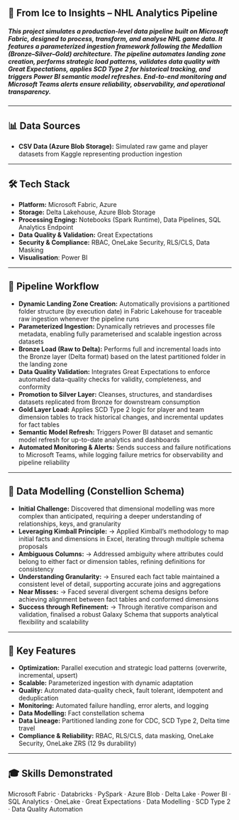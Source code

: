 ## 🧊 From Ice to Insights – NHL Analytics Pipeline

##### This project simulates a production-level data pipeline built on Microsoft Fabric, designed to process, transform, and analyse NHL game data. It features a parameterized ingestion framework following the Medallion (Bronze–Silver–Gold) architecture. The pipeline automates landing zone creation, performs strategic load patterns, validates data quality with Great Expectations, applies SCD Type 2 for historical tracking, and triggers Power BI semantic model refreshes. End-to-end monitoring and Microsoft Teams alerts ensure reliability, observability, and operational transparency.

---

## 📊 Data Sources
- **CSV Data (Azure Blob Storage):** Simulated raw game and player datasets from Kaggle representing production ingestion

---

## 🛠 Tech Stack
- **Platform:** Microsoft Fabric, Azure
- **Storage:** Delta Lakehouse, Azure Blob Storage
- **Processing Enging:** Notebooks (Spark Runtime), Data Pipelines, SQL Analytics Endpoint
- **Data Quality & Validation:** Great Expectations  
- **Security & Compliance:** RBAC, OneLake Security, RLS/CLS, Data Masking
- **Visualisation**: Power BI

---

## 🔄 Pipeline Workflow
- **Dynamic Landing Zone Creation:** Automatically provisions a partitioned folder structure (by execution date) in Fabric Lakehouse for traceable raw ingestion whenever the pipeline runs
- **Parameterized Ingestion:** Dynamically retrieves and processes file metadata, enabling fully parameterised and scalable ingestion across datasets
- **Bronze Load (Raw to Delta):** Performs full and incremental loads into the Bronze layer (Delta format) based on the latest partitioned folder in the landing zone
- **Data Quality Validation:** Integrates Great Expectations to enforce automated data-quality checks for validity, completeness, and conformity
- **Promotion to Silver Layer:** Cleanses, structures, and standardises datasets replicated from Bronze for downstream consumption
- **Gold Layer Load:** Applies SCD Type 2 logic for player and team dimension tables to track historical changes, and incremental updates for fact tables
- **Semantic Model Refresh:** Triggers Power BI dataset and semantic model refresh for up-to-date analytics and dashboards
- **Automated Monitoring & Alerts:** Sends success and failure notifications to Microsoft Teams, while logging failure metrics for observability and pipeline reliability

---

## 🧩 Data Modelling (Constellion Schema)
- **Initial Challenge:** Discovered that dimensional modelling was more complex than anticipated, requiring a deeper understanding of relationships, keys, and granularity
- **Leveraging Kimball Principle:** → Applied Kimball’s methodology to map initial facts and dimensions in Excel, iterating through multiple schema proposals
- **Ambiguous Columns:** → Addressed ambiguity where attributes could belong to either fact or dimension tables, refining definitions for consistency
- **Understanding Granularity:** → Ensured each fact table maintained a consistent level of detail, supporting accurate joins and aggregations
- **Near Misses:** → Faced several divergent schema designs before achieving alignment between fact tables and conformed dimensions
- **Success through Refinement:** → Through iterative comparison and validation, finalised a robust Galaxy Schema that supports analytical flexibility and scalability

---

## 🌟 Key Features
- **Optimization:** Parallel execution and strategic load patterns (overwrite, incremental, upsert)
- **Scalable:** Parameterized ingestion with dynamic adaptation
- **Quality:** Automated data-quality check, fault tolerant, idempotent and deduplication
- **Monitoring:** Automated failure handling, error alerts, and logging
- **Data Modelling:** Fact constellation schema
- **Data Lineage:** Partitioned landing zone for CDC, SCD Type 2, Delta time travel
- **Compliance & Reliability:** RBAC, RLS/CLS, data masking, OneLake Security, OneLake ZRS (12 9s durability)

---

## 🎓 Skills Demonstrated
Microsoft Fabric · Databricks · PySpark · Azure Blob · Delta Lake · Power BI · SQL Analytics · OneLake · Great Expectations · Data Modelling · SCD Type 2 · Data Quality Automation
